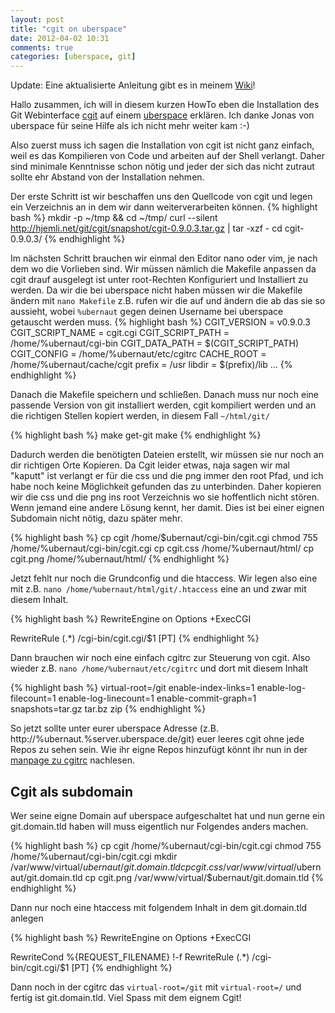 ```yaml
---
layout: post
title: "cgit on uberspace"
date: 2012-04-02 10:31
comments: true
categories: [uberspace, git]
---
```


Update: Eine aktualisierte Anleitung gibt es in meinem [Wiki](http://wiki.sangyye.de/howto/cgit_on_uberspace)!

Hallo zusammen,
ich will in diesem kurzen HowTo eben die Installation des Git Webinterface [cgit](http://hjemli.net/git/cgit/) auf einem [uberspace](https://uberspace.de) erklären. Ich danke Jonas von uberspace für seine Hilfe als ich nicht mehr weiter kam :-)
<!-- more -->

Also zuerst muss ich sagen die Installation von cgit ist nicht ganz einfach, weil es das Kompilieren von Code und arbeiten auf der Shell verlangt. Daher sind minimale Kenntnisse schon nötig und jeder der sich das nicht zutraut sollte ehr Abstand von der Installation nehmen.

Der erste Schritt ist wir beschaffen uns den Quellcode von cgit und legen ein Verzeichnis an in dem wir dann weiterverarbeiten können.
{% highlight bash %}
mkdir -p ~/tmp && cd ~/tmp/
curl --silent http://hjemli.net/git/cgit/snapshot/cgit-0.9.0.3.tar.gz | tar -xzf -
cd cgit-0.9.0.3/
{% endhighlight %}

Im nächsten Schritt brauchen wir einmal den Editor nano oder vim, je nach dem wo die Vorlieben sind. Wir müssen nämlich die Makefile anpassen da cgit drauf ausgelegt ist unter root-Rechten Konfiguriert und Installiert zu werden. Da wir die bei uberspace nicht haben müssen wir die Makefile ändern mit `nano Makefile` z.B. rufen wir die auf und ändern die ab das sie so aussieht, wobei `%ubernaut` gegen deinen Username bei uberspace getauscht werden muss.
{% highlight bash %}
CGIT_VERSION = v0.9.0.3
CGIT_SCRIPT_NAME = cgit.cgi
CGIT_SCRIPT_PATH = /home/%ubernaut/cgi-bin
CGIT_DATA_PATH = $(CGIT_SCRIPT_PATH)
CGIT_CONFIG = /home/%ubernaut/etc/cgitrc
CACHE_ROOT = /home/%ubernaut/cache/cgit
prefix = /usr
libdir = $(prefix)/lib
...
{% endhighlight %}

Danach die Makefile speichern und schließen. Danach muss nur noch eine passende Version von git installiert werden, cgit kompiliert werden und an die richtigen Stellen kopiert werden, in diesem Fall `~/html/git/`

{% highlight bash %}
make get-git
make
{% endhighlight %}

Dadurch werden die benötigten Dateien erstellt, wir müssen sie nur noch an dir richtigen Orte Kopieren. Da Cgit leider etwas, naja sagen wir mal "kaputt" ist verlangt er für die css und die png immer den root Pfad, und ich habe noch keine Möglichkeit gefunden das zu unterbinden. Daher kopieren wir die css und die png ins root Verzeichnis wo sie hoffentlich nicht stören. Wenn jemand eine andere Lösung kennt, her damit. Dies ist bei einer eignen Subdomain nicht nötig, dazu später mehr.

{% highlight bash %}
cp cgit /home/$ubernaut/cgi-bin/cgit.cgi
chmod 755 /home/%ubernaut/cgi-bin/cgit.cgi
cp cgit.css /home/%ubernaut/html/
cp cgit.png /home/%ubernaut/html/
{% endhighlight %}

Jetzt fehlt nur noch die Grundconfig und die htaccess. Wir legen also eine mit z.B. `nano /home/%ubernaut/html/git/.htaccess` eine an und zwar mit diesem Inhalt.

{% highlight bash %}
RewriteEngine on
Options +ExecCGI

RewriteRule (.*) /cgi-bin/cgit.cgi/$1 [PT]
{% endhighlight %}

Dann brauchen wir noch eine einfach cgitrc zur Steuerung von cgit. Also wieder z.B. `nano /home/%ubernaut/etc/cgitrc` und dort mit diesem Inhalt

{% highlight bash %}
virtual-root=/git
enable-index-links=1
enable-log-filecount=1
enable-log-linecount=1
enable-commit-graph=1
snapshots=tar.gz tar.bz zip
{% endhighlight %}

So jetzt sollte unter eurer uberspace Adresse (z.B. http://%ubernaut.%server.uberspace.de/git) euer leeres cgit ohne jede Repos zu sehen sein. Wie ihr eigne Repos hinzufügt könnt ihr nun in der [manpage zu cgitrc](http://hjemli.net/git/cgit/tree/cgitrc.5.txt) nachlesen.

Cgit als subdomain
------------------
Wer seine eigne Domain auf uberspace aufgeschaltet hat und nun gerne ein git.domain.tld haben will muss eigentlich nur Folgendes anders machen.

{% highlight bash %}
cp cgit /home/%ubernaut/cgi-bin/cgit.cgi
chmod 755 /home/%ubernaut/cgi-bin/cgit.cgi
mkdir /var/www/virtual/$ubernaut/git.domain.tld
cp cgit.css /var/www/virtual/$ubernaut/git.domain.tld
cp cgit.png /var/www/virtual/$ubernaut/git.domain.tld
{% endhighlight %}

Dann nur noch eine htaccess mit folgendem Inhalt in dem git.domain.tld anlegen

{% highlight bash %}
RewriteEngine on
Options +ExecCGI

RewriteCond %{REQUEST_FILENAME} !-f
RewriteRule (.*) /cgi-bin/cgit.cgi/$1 [PT]
{% endhighlight %}

Dann noch in der cgitrc das `virtual-root=/git` mit `virtual-root=/` und fertig ist git.domain.tld.
Viel Spass mit dem eignem Cgit!
